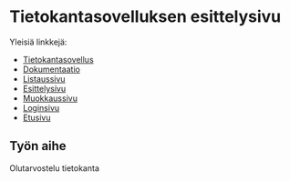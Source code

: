 # Tietokantasovelluksen esittelysivu

Yleisiä linkkejä:

* [Tietokantasovellus](http://tuukkatu.users.cs.helsinki.fi/tietokantasovellus/)
* [Dokumentaatio](https://github.com/tuukkatu/Tsoha-Bootstrap/blob/master/doc/dokumentaatio.pdf)
* [Listaussivu](http://tuukkatu.users.cs.helsinki.fi/tietokantasovellus/olut/olutlista)
* [Esittelysivu](http://tuukkatu.users.cs.helsinki.fi/tietokantasovellus/olut/1)
* [Muokkaussivu](http://tuukkatu.users.cs.helsinki.fi/tietokantasovellus/olut/1/edit)
* [Loginsivu](http://tuukkatu.users.cs.helsinki.fi/tietokantasovellus/login)
* [Etusivu](http://tuukkatu.users.cs.helsinki.fi/tietokantasovellus/olut/etusivu)

## Työn aihe

Olutarvostelu tietokanta 
